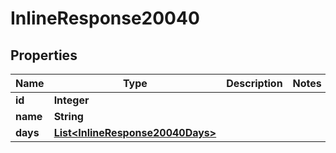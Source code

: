 

# InlineResponse20040

## Properties

Name | Type | Description | Notes
------------ | ------------- | ------------- | -------------
**id** | **Integer** |  | 
**name** | **String** |  | 
**days** | [**List&lt;InlineResponse20040Days&gt;**](InlineResponse20040Days.md) |  | 



